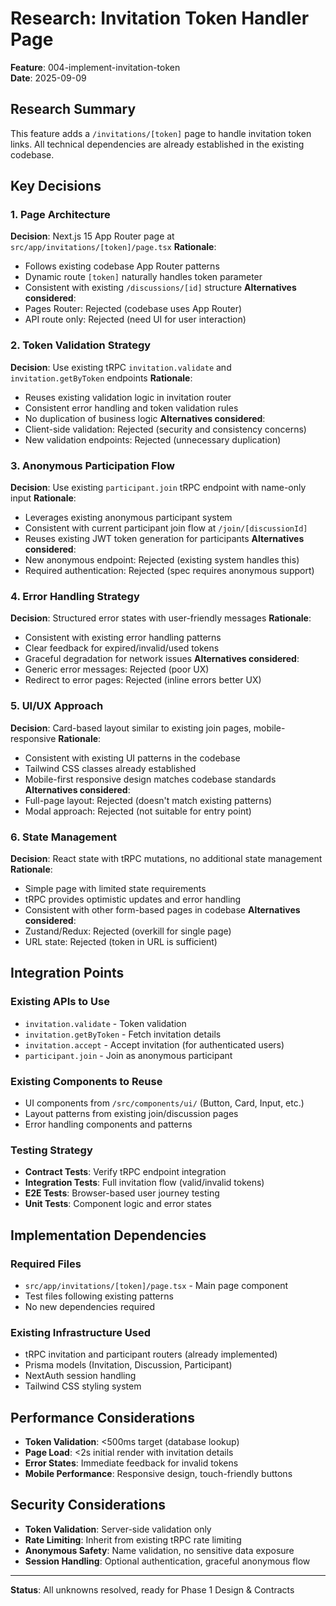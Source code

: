 # Research: Invitation Token Handler Page

**Feature**: 004-implement-invitation-token  
**Date**: 2025-09-09

## Research Summary

This feature adds a `/invitations/[token]` page to handle invitation token links. All technical dependencies are already established in the existing codebase.

## Key Decisions

### 1. Page Architecture
**Decision**: Next.js 15 App Router page at `src/app/invitations/[token]/page.tsx`
**Rationale**: 
- Follows existing codebase App Router patterns
- Dynamic route `[token]` naturally handles token parameter
- Consistent with existing `/discussions/[id]` structure
**Alternatives considered**: 
- Pages Router: Rejected (codebase uses App Router)
- API route only: Rejected (need UI for user interaction)

### 2. Token Validation Strategy  
**Decision**: Use existing tRPC `invitation.validate` and `invitation.getByToken` endpoints
**Rationale**: 
- Reuses existing validation logic in invitation router
- Consistent error handling and token validation rules
- No duplication of business logic
**Alternatives considered**: 
- Client-side validation: Rejected (security and consistency concerns)
- New validation endpoints: Rejected (unnecessary duplication)

### 3. Anonymous Participation Flow
**Decision**: Use existing `participant.join` tRPC endpoint with name-only input
**Rationale**: 
- Leverages existing anonymous participant system
- Consistent with current participant join flow at `/join/[discussionId]`
- Reuses existing JWT token generation for participants
**Alternatives considered**: 
- New anonymous endpoint: Rejected (existing system handles this)
- Required authentication: Rejected (spec requires anonymous support)

### 4. Error Handling Strategy
**Decision**: Structured error states with user-friendly messages
**Rationale**: 
- Consistent with existing error handling patterns
- Clear feedback for expired/invalid/used tokens
- Graceful degradation for network issues
**Alternatives considered**: 
- Generic error messages: Rejected (poor UX)
- Redirect to error pages: Rejected (inline errors better UX)

### 5. UI/UX Approach
**Decision**: Card-based layout similar to existing join pages, mobile-responsive
**Rationale**: 
- Consistent with existing UI patterns in the codebase
- Tailwind CSS classes already established
- Mobile-first responsive design matches codebase standards
**Alternatives considered**: 
- Full-page layout: Rejected (doesn't match existing patterns)
- Modal approach: Rejected (not suitable for entry point)

### 6. State Management
**Decision**: React state with tRPC mutations, no additional state management
**Rationale**: 
- Simple page with limited state requirements
- tRPC provides optimistic updates and error handling
- Consistent with other form-based pages in codebase
**Alternatives considered**: 
- Zustand/Redux: Rejected (overkill for single page)
- URL state: Rejected (token in URL is sufficient)

## Integration Points

### Existing APIs to Use
- `invitation.validate` - Token validation
- `invitation.getByToken` - Fetch invitation details  
- `invitation.accept` - Accept invitation (for authenticated users)
- `participant.join` - Join as anonymous participant

### Existing Components to Reuse
- UI components from `/src/components/ui/` (Button, Card, Input, etc.)
- Layout patterns from existing join/discussion pages
- Error handling components and patterns

### Testing Strategy
- **Contract Tests**: Verify tRPC endpoint integration
- **Integration Tests**: Full invitation flow (valid/invalid tokens)
- **E2E Tests**: Browser-based user journey testing
- **Unit Tests**: Component logic and error states

## Implementation Dependencies

### Required Files
- `src/app/invitations/[token]/page.tsx` - Main page component
- Test files following existing patterns
- No new dependencies required

### Existing Infrastructure Used
- tRPC invitation and participant routers (already implemented)
- Prisma models (Invitation, Discussion, Participant)
- NextAuth session handling
- Tailwind CSS styling system

## Performance Considerations

- **Token Validation**: <500ms target (database lookup)
- **Page Load**: <2s initial render with invitation details
- **Error States**: Immediate feedback for invalid tokens
- **Mobile Performance**: Responsive design, touch-friendly buttons

## Security Considerations

- **Token Validation**: Server-side validation only
- **Rate Limiting**: Inherit from existing tRPC rate limiting
- **Anonymous Safety**: Name validation, no sensitive data exposure
- **Session Handling**: Optional authentication, graceful anonymous flow

---

**Status**: All unknowns resolved, ready for Phase 1 Design & Contracts